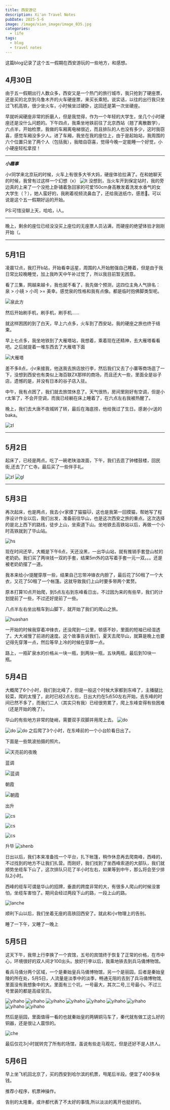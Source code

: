 ```yaml
---
title: 西安游记 
description: Xi'an Travel Notes
pubDate: 2025-5-6
image: /image/xian_image/image_035.jpg
categories:
  - life
tags:
  - blog
  - travel notes
---
```

这篇blog记录了这个五一假期在西安游玩的一些地方，和感想。

## 4月30日

由于五一假期出行人数众多，西安又是一个热门的旅行城市，我只抢到了硬座票，还是买的北京到乌鲁木齐的火车硬座票，来买长乘短。说实话，以往的出行我只坐过飞机高铁，很少坐火车，小时候坐过硬卧，这回还是第一次坐硬座。

早就听闻硬座非常的折磨人，但是我觉得，作为一个年轻的大学生，坐几个小时硬座还是没什么问题的。下午四点，我乘坐地铁前往了北京西站（翘了离散数学），六点半，开始检票，我做的车厢离电梯很近，而且排队的人也没有多少，这时我窃喜，感觉车厢没多少人。进了车厢，我坐在我的座位上，由于是起始站，我周围的六个位置只坐了两个人（包括我），我暗自窃喜，觉得今晚一定能睡一个好觉，小小硬座轻松拿捏！

---

***小趣事***

小r同学来北京玩的时候，火车上有很多大爷大妈，硬座体验拉满了。在和她聊天的时候，我曾有过这样一个幻想（x）
![lt](/image/xian_image/image_000.jpg)
没想到，当火车开到保定站时，我的旁边真的上来了一个没抢上卧铺着急回家的可爱150cm身高散发着洗发水香气的女大学生（？），她人蛮好的，我刷着视频流鼻血了，还给我送纸巾，感恩🙏。可以说是这个五一假期好运的开始。

PS:可惜没聊上天，哈哈，i人。

---

晚上，剩余的座位已经没没买上座位的无座票人员沾满，而硬座的绝望体验才刚刚开始（。

---

## 5月1日  

凌晨12点，我打开b站，开始看幸运星，周围的人开始勉强自己睡着，但是由于我日常比较晚睡觉，加上我昨天中午补过觉了，所以我目前暂无困意。

看了三集，网越来越卡，我也就不看了，我先做个预测，这四位主角人气排名： 泉 > 小镜 > 小司 >= 美幸。感觉泉的性格和我有点像。都是临时抱佛脚类型呢。

![泉此方](/image/xian_image/qcf)

然后开始刷手机，刷手机，刷手机……

就这样困困的到了白天，早上六点多，火车到了西安站，我的硬座之旅也终于结束。

早上七点多，我坐地铁到了大雁塔站，我想着，乘着现在还精神，去大雁塔看看吧。之后就提着一堆东西去了大雁塔下面

![大雁塔](/image/xian_image/image_002.jpg)

差不多8点，小r来接我，他送我去旅店放行李，然后我们又去了小寨等商场逛了一下，没想到西安也有类似上海百联ZX那样的商场，而且还大一些，里面全是谷子店，遗憾的是，并没有日本的谷子店入驻。

中午，我有点困了，我们就去旅馆休息了。天气很热，房间里刚好有空调，但是小r太笨了，不会开空调，而我已经躺在床上睡着了，在六点左右我被热醒了。

晚上，我们去大唐不夜城转了转，最后在海底捞，他给我过了生日。感谢小r送的baka。

![zl](/image/xian_image/image_020.jpg)

---

## 5月2日

起床了，已经是两点。吃了一碗老陕油泼面，下午，我们去逛了钟楼鼓楼，回民街,还去了广仁寺。最后买了一些伴手礼。

![zl](/image/xian_image/image_048.jpg)
![gl](/image/xian_image/image_047.jpg)

---

## 5月3日

再次起床，也是两点，我去小r家摸了猫猫🐱，这也是我第一回摸猫，帮她写了程序设计作业以后，我们出发，准备前往华山，也是这次西安之旅的重点。这次选择的是北上西下的路线，徒步上山，坐索道下山。坐地铁去高铁站以后，再做一个小时高铁就到了华山站。

![hs](/image/xian_image/image_006.jpg)

现在时间还早，大概是下午6点，天还没黑，一出华山站，就有推销手套登山杖的老奶奶。我们买了两块钱一双的手套，结果5m外的店写着手套一元一双。。。还是被老奶奶摆了一道。

我本来给小r提醒穿厚一些，结果自己忘带冲锋衣内胆了，最后花了50租了一个大衣，又花了50租了一个帐篷。这就导致我们上山时要多带两个累赘。

原本打算10点开始爬，到5点左右到东峰看日出，不过因为来的有些早，我们的计划提前了一些，不过还好提前了一些。

八点半左右坐出租车到山脚下，就开始了我们的爬山之旅。

![huashan](/image/xian_image/image_068.jpg)

一开始的时候我穿着冲锋衣，还没爬到一公里，顿感不妙，里面的短袖已经湿透了。大大减慢了前进的速度。这个故事告诉我们，夏天去爬华山，就算是晚上也要记得先穿薄一点，然后等早上冷的时候在穿厚一点。

路上，一瓶矿泉水的价格从一块一瓶，到两块一瓶，五块两瓶，最后到10块一瓶。

## 5月4日

大概爬了6个小时，我们到北峰了，但是一般这个时候大家都到东峰了，主播腿比较菜，爬的太慢了，此时已经2点左右，日出大约在5点50左右开始，去东峰的时间已然不多了，而我们二人（其实只有我）已经很劳累了，爬上东峰变得有些困难（还是开始的晚了）。

华山的有些地方非常的陡峭，需要双手双脚并用爬上去。
![do](/image/xian_image/image_019.jpg)

![do](/image/xian_image/image_026.jpg)
![do](/image/xian_image/image_063.jpg)
之后爬了3个小时，在东峰前的一个小台阶看日出了。

下面是一些筑波拍摄的照片。

![天亮前的夜晚](/image/xian_image/image_028.jpg)

蓝调

![蓝调](/image/xian_image/image_024.jpg)

朝霞

![朝霞](/image/xian_image/image_007.jpg)

出升

![cs](/image/xian_image/image_034.jpg)

![cs](/image/xian_image/image_003.jpg)

![cs](/image/xian_image/image_039.jpg)

升毕
![shenb](/image/xian_image/image_055.jpg)

日出以后，我们本来准备找一个平台，扎下帐篷，稍作休息再去爬南峰，西峰的，不过找到的地方不让我们扎营。而刚好，我们找到了坐西峰索道的大部队，我们就顺势坐缆车下山了，这次排队只花了半小时左右，如果等到中午，那么将会至少排队2小时。

西峰的缆车可谓是华山的招牌，垂直的跨度非常的大，有很多人爬山的时候没害怕，坐缆车害怕了。期间会经过两段下山的路，一段上山的路。

![lanche](/image/xian_image/image_004.jpg)

顺利下山以后，我们坐着无座的高铁回西安了。就此和小r物理上的告别。

睡了一下午，又睡了一晚上

## 5月5日

这天下午，我带上行李换了一个宾馆，五号的宾馆终于恢复了正常的价格，在市中心，环境很好的双人间才100出头。放好行李以后，我乘地铁去到兵马俑博物馆。

看兵马俑分两个区域，一个是秦始皇兵马俑博物馆，另一个是丽园，后者是秦始皇陵的所在处，5月5日，人流量是淡季中的淡季，畅通无阻的去到了兵马俑博物馆,里面没有我想象中的大。里面有三个坑，一号最大，其次二号,三号最小。不过三号里装的都是高级官员。

![yihaho](/image/xian_image/image_031.jpg)
![yihaho](/image/xian_image/image_065.jpg)
![yihaho](/image/xian_image/image_056.jpg)
![yihaho](/image/xian_image/image_066.jpg)
![yihaho](/image/xian_image/image_023.jpg)
![yihaho](/image/xian_image/image_017.jpg)
![yihaho](/image/xian_image/image_018.jpg)
![yihaho](/image/xian_image/image_036.jpg)
![yihaho](/image/xian_image/image_017.jpg)

然后是丽园，里面值得一看的也就秦始皇的两辆铜马车了，秦代就有做工这么好的铜器，还是很让人震惊的。

![che](/image/xian_image/image_046.jpg)

最后仅花3小时就转完了所有的场馆，虽说有些走马观花，但是还好不是人挤人。

## 5月6日

早上坐飞机回北京了，买的西安到哈尔滨的机票，甩尾后半段。便宜了400多块钱。

推荐小程序，机票神操作。

告别的太隆重，或许都代表了不太好的事情,所以淡淡的离开也挺好的。

